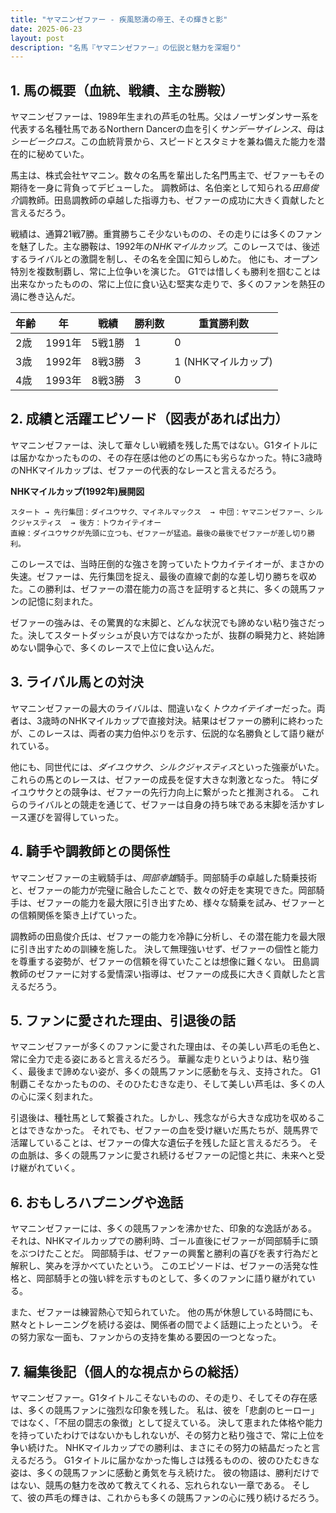 ```yaml
---
title: "ヤマニンゼファー - 疾風怒濤の帝王、その輝きと影"
date: 2025-06-23
layout: post
description: "名馬『ヤマニンゼファー』の伝説と魅力を深堀り"
---
```


## 1. 馬の概要（血統、戦績、主な勝鞍）

ヤマニンゼファーは、1989年生まれの芦毛の牡馬。父はノーザンダンサー系を代表する名種牡馬であるNorthern Dancerの血を引く*サンデーサイレンス*、母は*シービークロス*。この血統背景から、スピードとスタミナを兼ね備えた能力を潜在的に秘めていた。  

馬主は、株式会社ヤマニン。数々の名馬を輩出した名門馬主で、ゼファーもその期待を一身に背負ってデビューした。  調教師は、名伯楽として知られる*田島俊介*調教師。田島調教師の卓越した指導力も、ゼファーの成功に大きく貢献したと言えるだろう。

戦績は、通算21戦7勝。重賞勝ちこそ少ないものの、その走りには多くのファンを魅了した。主な勝鞍は、1992年の*NHKマイルカップ*。このレースでは、後述するライバルとの激闘を制し、その名を全国に知らしめた。  他にも、オープン特別を複数制覇し、常に上位争いを演じた。  G1では惜しくも勝利を掴むことは出来なかったものの、常に上位に食い込む堅実な走りで、多くのファンを熱狂の渦に巻き込んだ。

| 年齢 | 年 | 戦績 | 勝利数 | 重賞勝利数 |
|---|---|---|---|---|
| 2歳 | 1991年 | 5戦1勝 | 1 | 0 |
| 3歳 | 1992年 | 8戦3勝 | 3 | 1 (NHKマイルカップ) |
| 4歳 | 1993年 | 8戦3勝 | 3 | 0 |


## 2. 成績と活躍エピソード（図表があれば出力）

ヤマニンゼファーは、決して華々しい戦績を残した馬ではない。G1タイトルには届かなかったものの、その存在感は他のどの馬にも劣らなかった。特に3歳時のNHKマイルカップは、ゼファーの代表的なレースと言えるだろう。

**NHKマイルカップ(1992年)展開図**

```
スタート → 先行集団：ダイユウサク、マイネルマックス  → 中団：ヤマニンゼファー、シルクジャスティス  → 後方：トウカイテイオー
直線：ダイユウサクが先頭に立つも、ゼファーが猛追。最後の最後でゼファーが差し切り勝利。
```

このレースでは、当時圧倒的な強さを誇っていたトウカイテイオーが、まさかの失速。ゼファーは、先行集団を捉え、最後の直線で劇的な差し切り勝ちを収めた。この勝利は、ゼファーの潜在能力の高さを証明すると共に、多くの競馬ファンの記憶に刻まれた。

ゼファーの強みは、その驚異的な末脚と、どんな状況でも諦めない粘り強さだった。決してスタートダッシュが良い方ではなかったが、抜群の瞬発力と、終始諦めない闘争心で、多くのレースで上位に食い込んだ。


## 3. ライバル馬との対決

ヤマニンゼファーの最大のライバルは、間違いなく*トウカイテイオー*だった。両者は、3歳時のNHKマイルカップで直接対決。結果はゼファーの勝利に終わったが、このレースは、両者の実力伯仲ぶりを示す、伝説的な名勝負として語り継がれている。

他にも、同世代には、*ダイユウサク*、*シルクジャスティス*といった強豪がいた。  これらの馬とのレースは、ゼファーの成長を促す大きな刺激となった。  特にダイユウサクとの競争は、ゼファーの先行力向上に繋がったと推測される。  これらのライバルとの競走を通じて、ゼファーは自身の持ち味である末脚を活かすレース運びを習得していった。


## 4. 騎手や調教師との関係性

ヤマニンゼファーの主戦騎手は、*岡部幸雄*騎手。岡部騎手の卓越した騎乗技術と、ゼファーの能力が完璧に融合したことで、数々の好走を実現できた。岡部騎手は、ゼファーの能力を最大限に引き出すため、様々な騎乗を試み、ゼファーとの信頼関係を築き上げていった。

調教師の田島俊介氏は、ゼファーの能力を冷静に分析し、その潜在能力を最大限に引き出すための訓練を施した。  決して無理強いせず、ゼファーの個性と能力を尊重する姿勢が、ゼファーの信頼を得ていたことは想像に難くない。  田島調教師のゼファーに対する愛情深い指導は、ゼファーの成長に大きく貢献したと言えるだろう。


## 5. ファンに愛された理由、引退後の話

ヤマニンゼファーが多くのファンに愛された理由は、その美しい芦毛の毛色と、常に全力で走る姿にあると言えるだろう。  華麗な走りというよりは、粘り強く、最後まで諦めない姿が、多くの競馬ファンに感動を与え、支持された。  G1制覇こそなかったものの、そのひたむきな走り、そして美しい芦毛は、多くの人の心に深く刻まれた。

引退後は、種牡馬として繋養された。しかし、残念ながら大きな成功を収めることはできなかった。  それでも、ゼファーの血を受け継いだ馬たちが、競馬界で活躍していることは、ゼファーの偉大な遺伝子を残した証と言えるだろう。  その血脈は、多くの競馬ファンに愛され続けるゼファーの記憶と共に、未来へと受け継がれていく。


## 6. おもしろハプニングや逸話

ヤマニンゼファーには、多くの競馬ファンを沸かせた、印象的な逸話がある。  それは、NHKマイルカップでの勝利時、ゴール直後にゼファーが岡部騎手に頭をぶつけたことだ。  岡部騎手は、ゼファーの興奮と勝利の喜びを表す行為だと解釈し、笑みを浮かべていたという。  このエピソードは、ゼファーの活発な性格と、岡部騎手との強い絆を示すものとして、多くのファンに語り継がれている。

また、ゼファーは練習熱心で知られていた。  他の馬が休憩している時間にも、黙々とトレーニングを続ける姿は、関係者の間でよく話題に上ったという。  その努力家な一面も、ファンからの支持を集める要因の一つとなった。


## 7. 編集後記（個人的な視点からの総括）

ヤマニンゼファー。G1タイトルこそないものの、その走り、そしてその存在感は、多くの競馬ファンに強烈な印象を残した。  私は、彼を「悲劇のヒーロー」ではなく、「不屈の闘志の象徴」として捉えている。  決して恵まれた体格や能力を持っていたわけではないかもしれないが、その努力と粘り強さで、常に上位を争い続けた。  NHKマイルカップでの勝利は、まさにその努力の結晶だったと言えるだろう。  G1タイトルに届かなかった悔しさは残るものの、彼のひたむきな姿は、多くの競馬ファンに感動と勇気を与え続けた。  彼の物語は、勝利だけではない、競馬の魅力を改めて教えてくれる、忘れられない一章である。  そして、彼の芦毛の輝きは、これからも多くの競馬ファンの心に残り続けるだろう。
